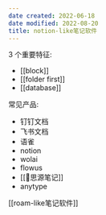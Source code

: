 ```yaml
---
date created: 2022-06-18
date modified: 2022-08-20
title: notion-like笔记软件
---
```


3 个重要特征:

- [[block]]
- [[folder first]]
- [[database]]

常见产品:

- 钉钉文档
- 飞书文档
- 语雀
- notion
- wolai
- flowus
- [[🤖思源笔记]]
- anytype

[[roam-like笔记软件]]
